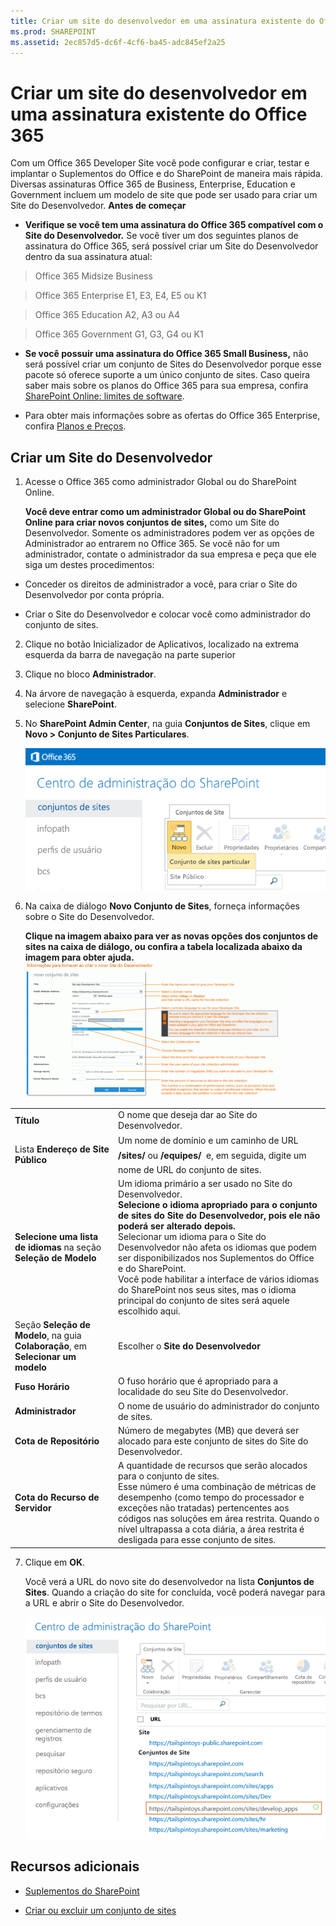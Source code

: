 ```yaml
---
title: Criar um site do desenvolvedor em uma assinatura existente do Office 365
ms.prod: SHAREPOINT
ms.assetid: 2ec857d5-dc6f-4cf6-ba45-adc845ef2a25
---
```



# Criar um site do desenvolvedor em uma assinatura existente do Office 365
Com um Office 365 Developer Site você pode configurar e criar, testar e implantar o Suplementos do Office e do SharePoint de maneira mais rápida. Diversas assinaturas Office 365 de Business, Enterprise, Education e Government incluem um modelo de site que pode ser usado para criar um Site do Desenvolvedor.
 **Antes de começar**
  
    
    


- **Verifique se você tem uma assinatura do Office 365 compatível com o Site do Desenvolvedor.** Se você tiver um dos seguintes planos de assinatura do Office 365, será possível criar um Site do Desenvolvedor dentro da sua assinatura atual:
    

  
    
    
> Office 365 Midsize Business
    
  

  
    
    
> Office 365 Enterprise E1, E3, E4, E5 ou K1
    
  

  
    
    
> Office 365 Education A2, A3 ou A4
    
  

  
    
    
> Office 365 Government G1, G3, G4 ou K1
    
  
- **Se você possuir uma assinatura do Office 365 Small Business,** não será possível criar um conjunto de Sites do Desenvolvedor porque esse pacote só oferece suporte a um único conjunto de sites. Caso queira saber mais sobre os planos do Office 365 para sua empresa, confira [SharePoint Online: limites de software](http://office.microsoft.com/pt-br/office365-sharepoint-online-enterprise-help/sharepoint-online-software-boundaries-and-limits-HA102694293.aspx).
    
  
- Para obter mais informações sobre as ofertas do Office 365 Enterprise, confira  [Planos e Preços](http://products.office.com/pt-br/business/office-365-enterprise-e1-business-software).
    
  

## Criar um Site do Desenvolvedor
<a name="bk_createdevsite"> </a>


1. Acesse o Office 365 como administrador Global ou do SharePoint Online.
    
    **Você deve entrar como um administrador Global ou do SharePoint Online para criar novos conjuntos de sites,** como um Site do Desenvolvedor. Somente os administradores podem ver as opções de Administrador ao entrarem no Office 365. Se você não for um administrador, contate o administrador da sua empresa e peça que ele siga um destes procedimentos:
    
  - Conceder os direitos de administrador a você, para criar o Site do Desenvolvedor por conta própria.
    
  
  - Criar o Site do Desenvolvedor e colocar você como administrador do conjunto de sites.
    
  
2. Clique no botão Inicializador de Aplicativos, localizado na extrema esquerda da barra de navegação na parte superior
    
  
3. Clique no bloco **Administrador**.
    
  
4. Na árvore de navegação à esquerda, expanda **Administrador** e selecione **SharePoint**.
    
  
5. No **SharePoint Admin Center**, na guia **Conjuntos de Sites**, clique em **Novo > Conjunto de Sites Particulares**.
    
     ![SharePoint Admin Center new site collection option](images/SPAdminCenter_newSiteCollection.png)
  

  

  
6. Na caixa de diálogo **Novo Conjunto de Sites**, forneça informações sobre o Site do Desenvolvedor.
    
    **Clique na imagem abaixo para ver as novas opções dos conjuntos de sites na caixa de diálogo, ou confira a tabela localizada abaixo da imagem para obter ajuda.**
     [![Click to zoom into new site collection options](images/SPAdminCenter_newSiteCollection_options_ZoomIt.gif)](http://go.microsoft.com/fwlink/?LinkId=400960)

|||
|:-----|:-----|
|**Título** <br/> |O nome que deseja dar ao Site do Desenvolvedor.  <br/> |
|Lista **Endereço de Site Público** <br/> |Um nome de domínio e um caminho de URL  **/sites/** ou **/equipes/**  e, em seguida, digite um nome de URL do conjunto de sites. <br/> |
|**Selecione uma lista de idiomas** na seção **Seleção de Modelo** <br/> |Um idioma primário a ser usado no Site do Desenvolvedor.  <br/> **Selecione o idioma apropriado para o conjunto de sites do Site do Desenvolvedor, pois ele não poderá ser alterado depois.** <br/> Selecionar um idioma para o Site do Desenvolvedor não afeta os idiomas que podem ser disponibilizados nos Suplementos do Office e do SharePoint.  <br/> Você pode habilitar a interface de vários idiomas do SharePoint nos seus sites, mas o idioma principal do conjunto de sites será aquele escolhido aqui.  <br/> |
|Seção **Seleção de Modelo**, na guia **Colaboração**, em **Selecionar um modelo** <br/> |Escolher o **Site do Desenvolvedor** <br/> |
|**Fuso Horário** <br/> |O fuso horário que é apropriado para a localidade do seu Site do Desenvolvedor.  <br/> |
|**Administrador** <br/> |O nome de usuário do administrador do conjunto de sites.  <br/> |
|**Cota de Repositório** <br/> |Número de megabytes (MB) que deverá ser alocado para este conjunto de sites do Site do Desenvolvedor.  <br/> |
|**Cota do Recurso de Servidor** <br/> |A quantidade de recursos que serão alocados para o conjunto de sites.  <br/> Esse número é uma combinação de métricas de desempenho (como tempo do processador e exceções não tratadas) pertencentes aos códigos nas soluções em área restrita. Quando o nível ultrapassa a cota diária, a área restrita é desligada para esse conjunto de sites.  <br/> |
   
7. Clique em **OK**.
    
    Você verá a URL do novo site do desenvolvedor na lista **Conjuntos de Sites**. Quando a criação do site for concluída, você poderá navegar para a URL e abrir o Site do Desenvolvedor.
    
     ![New site collection provisioning](images/SPAdminCenter_newSiteCollection_provisioning.png)
  

  

  

## Recursos adicionais
<a name="bk_addresources"> </a>


-  [Suplementos do SharePoint](sharepoint-add-ins.md)
    
  
-  [Criar ou excluir um conjunto de sites](http://office.microsoft.com/pt-br/office365-sharepoint-online-enterprise-help/create-or-delete-a-site-collection-HA102772354.aspx?CTT=1)
    
  

